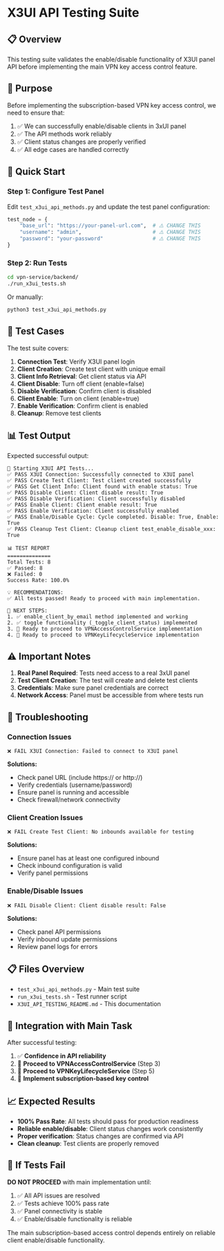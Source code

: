 # X3UI API Testing Suite

## 📋 Overview

This testing suite validates the enable/disable functionality of X3UI panel API before implementing the main VPN key access control feature.

## 🎯 Purpose

Before implementing the subscription-based VPN key access control, we need to ensure that:
1. ✅ We can successfully enable/disable clients in 3xUI panel
2. ✅ The API methods work reliably
3. ✅ Client status changes are properly verified
4. ✅ All edge cases are handled correctly

## 🚀 Quick Start

### Step 1: Configure Test Panel
Edit `test_x3ui_api_methods.py` and update the test panel configuration:

```python
test_node = {
    "base_url": "https://your-panel-url.com",  # ⚠️ CHANGE THIS
    "username": "admin",                       # ⚠️ CHANGE THIS  
    "password": "your-password"                # ⚠️ CHANGE THIS
}
```

### Step 2: Run Tests
```bash
cd vpn-service/backend/
./run_x3ui_tests.sh
```

Or manually:
```bash
python3 test_x3ui_api_methods.py
```

## 🧪 Test Cases

The test suite covers:

1. **Connection Test**: Verify X3UI panel login
2. **Client Creation**: Create test client with unique email
3. **Client Info Retrieval**: Get client status via API
4. **Client Disable**: Turn off client (enable=false)
5. **Disable Verification**: Confirm client is disabled
6. **Client Enable**: Turn on client (enable=true)  
7. **Enable Verification**: Confirm client is enabled
8. **Cleanup**: Remove test clients

## 📊 Test Output

Expected successful output:
```
🧪 Starting X3UI API Tests...
✅ PASS X3UI Connection: Successfully connected to X3UI panel
✅ PASS Create Test Client: Test client created successfully
✅ PASS Get Client Info: Client found with enable status: True
✅ PASS Disable Client: Client disable result: True
✅ PASS Disable Verification: Client successfully disabled
✅ PASS Enable Client: Client enable result: True
✅ PASS Enable Verification: Client successfully enabled
✅ PASS Enable/Disable Cycle: Cycle completed. Disable: True, Enable: True
✅ PASS Cleanup Test Client: Cleanup client test_enable_disable_xxx: True

📊 TEST REPORT
==============
Total Tests: 8
✅ Passed: 8
❌ Failed: 0
Success Rate: 100.0%

💡 RECOMMENDATIONS:
✅ All tests passed! Ready to proceed with main implementation.

🔧 NEXT STEPS:
1. ✅ enable_client_by_email method implemented and working
2. ✅ toggle functionality (_toggle_client_status) implemented
3. 🚀 Ready to proceed to VPNAccessControlService implementation
4. 🚀 Ready to proceed to VPNKeyLifecycleService implementation
```

## ⚠️ Important Notes

1. **Real Panel Required**: Tests need access to a real 3xUI panel
2. **Test Client Creation**: The test will create and delete test clients
3. **Credentials**: Make sure panel credentials are correct
4. **Network Access**: Panel must be accessible from where tests run

## 🔧 Troubleshooting

### Connection Issues
```
❌ FAIL X3UI Connection: Failed to connect to X3UI panel
```
**Solutions:**
- Check panel URL (include https:// or http://)
- Verify credentials (username/password)
- Ensure panel is running and accessible
- Check firewall/network connectivity

### Client Creation Issues
```
❌ FAIL Create Test Client: No inbounds available for testing
```
**Solutions:**
- Ensure panel has at least one configured inbound
- Check inbound configuration is valid
- Verify panel permissions

### Enable/Disable Issues
```
❌ FAIL Disable Client: Client disable result: False
```
**Solutions:**
- Check panel API permissions
- Verify inbound update permissions
- Review panel logs for errors

## 📋 Files Overview

- `test_x3ui_api_methods.py` - Main test suite
- `run_x3ui_tests.sh` - Test runner script
- `X3UI_API_TESTING_README.md` - This documentation

## 🔄 Integration with Main Task

After successful testing:
1. ✅ **Confidence in API reliability**
2. 🚀 **Proceed to VPNAccessControlService** (Step 3)
3. 🚀 **Proceed to VPNKeyLifecycleService** (Step 5)
4. 🚀 **Implement subscription-based key control**

## 📈 Expected Results

- **100% Pass Rate**: All tests should pass for production readiness
- **Reliable enable/disable**: Client status changes work consistently  
- **Proper verification**: Status changes are confirmed via API
- **Clean cleanup**: Test clients are properly removed

## 🚨 If Tests Fail

**DO NOT PROCEED** with main implementation until:
1. ✅ All API issues are resolved
2. ✅ Tests achieve 100% pass rate
3. ✅ Panel connectivity is stable
4. ✅ Enable/disable functionality is reliable

The main subscription-based access control depends entirely on reliable client enable/disable functionality. 